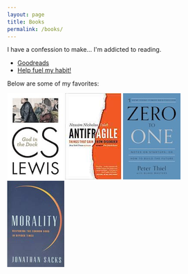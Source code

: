 ```yaml
---
layout: page
title: Books
permalink: /books/
---
```


I have a confession to make... I'm addicted to reading.
- [Goodreads](https://www.goodreads.com/user/show/74709390-jun-sung-lee)
- [Help fuel my habit!](https://www.amazon.com/hz/wishlist/ls/23VPKR94OL7XY?ref_=wl_share)

Below are some of my favorites:

[![God in the Dock](/images/GodInTheDock.jpg "God in the Dock by C.S. Lewis")](https://smile.amazon.com/God-Dock-C-S-Lewis/dp/0802871836)  [![](/images/Antifragile.jpg "Antifragile by Nassim Nicholas Taleb")](https://www.amazon.com/Antifragile-Things-That-Disorder-Incerto/dp/0812979680)  [![](/images/ZeroToOne.jpg "Zero to One by Peter Thiel")](https://www.amazon.com/Zero-One-Notes-Startups-Future/dp/0804139296)  [![](/images/Morality.jpg "Morality by Jonathan Sacks")](https://smile.amazon.com/Morality-Restoring-Common-Divided-Times/dp/1541675312)  
